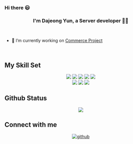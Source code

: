 ### Hi there :smiley:

### <div align="center">I'm Dajeong Yun, a Server developer 👨‍💻</div>

</br>

 - 🔭 I’m currently working on [Commerce Project](https://github.com/f-lab-edu/LiveCommerce)

   </br>

## My Skill Set



<div align="center"> 
    <img src="https://img.shields.io/badge/Java-007396.svg?style=for-the-badge&logo=Java&logoColor=white" />
    <img src= "https://img.shields.io/badge/Spring-6DB33F.svg?style=for-the-badge&logo=Spring&logoColor=white" />
    <img src="https://img.shields.io/badge/springboot-6DB33F?style=for-the-badge&logo=springboot&logoColor=white" />
    <img src="https://img.shields.io/badge/Python-3776AB?style=for-the-badge&logo=Python&logoColor=f5dd42"/>
    <img src="https://img.shields.io/badge/mysql-4479A1?style=for-the-badge&logo=mysql&logoColor=white">
</div>

<div align="center">
    <img src="https://img.shields.io/badge/HTML5-E34F26?style=for-the-badge&logo=HTML5&logoColor=white"/>
    <img src="https://img.shields.io/badge/CSS3-1572B6?style=for-the-badge&logo=CSS3&logoColor=white"/>
    <img src="https://img.shields.io/badge/Vue.js-4FC08D?style=for-the-badge&logo=Vue.js&logoColor=fafafa"/>
</div>





## Github Status

<div align="center"><img src="https://github-readme-stats.vercel.app/api?username=DJ-archive&show_icons=true&count_private=true&hide_border=true&theme=buefy" align="center" /></div>  



## Connect with me

<div align="center">
<a href="https://github.com/DJ-archive" target="_blank">
<img src=https://img.shields.io/badge/github-%2324292e.svg?&style=for-the-badge&logo=github&logoColor=white alt=github style="margin-bottom: 5px;" />
</a>
</div>
